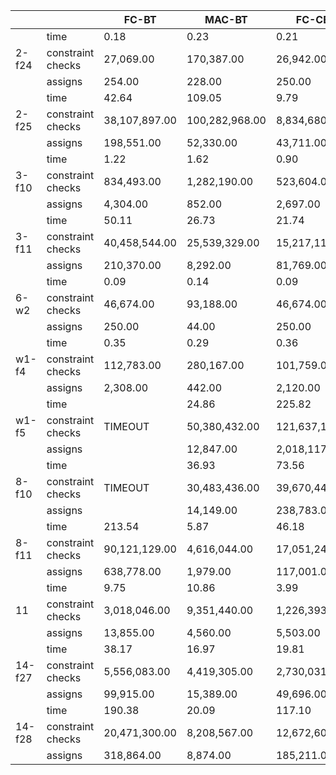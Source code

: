 |       |                 | FC-BT           | MAC-BT          | FC-CBJ          | MIN    |
|-------|-----------------|-----------------|-----------------|-----------------|--------|
|       | time            | 0.18            | 0.23            | 0.21            |        |
| 2-f24 | constraint checks | 27,069.00     | 170,387.00      | 26,942.00       | TIMEOUT|
|       | assigns         | 254.00          | 228.00          | 250.00          |        |
|       | time            | 42.64           | 109.05          | 9.79            |        |
| 2-f25 | constraint checks | 38,107,897.00 | 100,282,968.00  | 8,834,680.00    | TIMEOUT|
|       | assigns         | 198,551.00      | 52,330.00       | 43,711.00       |        |
|       | time            | 1.22            | 1.62            | 0.90            |        |
| 3-f10 | constraint checks | 834,493.00    | 1,282,190.00    | 523,604.00      | TIMEOUT|
|       | assigns         | 4,304.00        | 852.00          | 2,697.00        |        |
|       | time            | 50.11           | 26.73           | 21.74           |        |
| 3-f11 | constraint checks | 40,458,544.00 | 25,539,329.00   | 15,217,112.00   | TIMEOUT|
|       | assigns         | 210,370.00      | 8,292.00        | 81,769.00       |        |
|       | time            | 0.09            | 0.14            | 0.09            |        |
| 6-w2  | constraint checks | 46,674.00     | 93,188.00       | 46,674.00       | TIMEOUT|
|       | assigns         | 250.00          | 44.00           | 250.00          |        |
|       | time            | 0.35            | 0.29            | 0.36            |        |
| w1-f4 | constraint checks | 112,783.00    | 280,167.00      | 101,759.00      | TIMEOUT|
|       | assigns         | 2,308.00        | 442.00          | 2,120.00        |        |
|       | time            |                 | 24.86           | 225.82          |        |
| w1-f5 | constraint checks | TIMEOUT       | 50,380,432.00   | 121,637,113.00  | TIMEOUT|
|       | assigns         |                 | 12,847.00       | 2,018,117.00    |        |
|       | time            |                 | 36.93           | 73.56           |        |
| 8-f10 | constraint checks | TIMEOUT       | 30,483,436.00   | 39,670,446.00   | TIMEOUT|
|       | assigns         |                 | 14,149.00       | 238,783.00      |        |
|       | time            | 213.54          | 5.87            | 46.18           |        |
| 8-f11 | constraint checks | 90,121,129.00 | 4,616,044.00    | 17,051,241.00   | TIMEOUT|
|       | assigns         | 638,778.00      | 1,979.00        | 117,001.00      |        |
|       | time            | 9.75            | 10.86           | 3.99            |        |
| 11    | constraint checks | 3,018,046.00  | 9,351,440.00    | 1,226,393.00    | TIMEOUT|
|       | assigns         | 13,855.00       | 4,560.00        | 5,503.00        |        |
|       | time            | 38.17           | 16.97           | 19.81           |        |
| 14-f27| constraint checks | 5,556,083.00  | 4,419,305.00    | 2,730,031.00    | TIMEOUT|
|       | assigns         | 99,915.00       | 15,389.00       | 49,696.00       |        |
|       | time            | 190.38          | 20.09           | 117.10          |        |
| 14-f28| constraint checks | 20,471,300.00 | 8,208,567.00    | 12,672,600.00   | TIMEOUT|
|       | assigns         | 318,864.00      | 8,874.00        | 185,211.00      |        |
